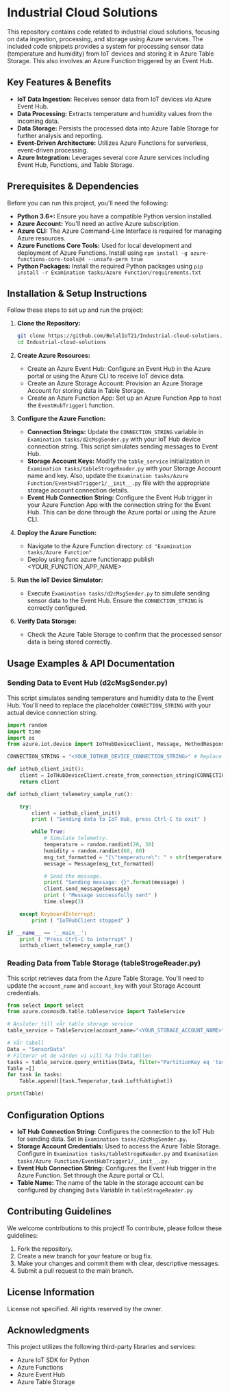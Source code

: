 # Industrial Cloud Solutions

This repository contains code related to industrial cloud solutions, focusing on data ingestion, processing, and storage using Azure services. The included code snippets provides a system for processing sensor data (temperature and humidity) from IoT devices and storing it in Azure Table Storage. This also involves an Azure Function triggered by an Event Hub.

## Key Features & Benefits

*   **IoT Data Ingestion:**  Receives sensor data from IoT devices via Azure Event Hub.
*   **Data Processing:** Extracts temperature and humidity values from the incoming data.
*   **Data Storage:** Persists the processed data into Azure Table Storage for further analysis and reporting.
*   **Event-Driven Architecture:**  Utilizes Azure Functions for serverless, event-driven processing.
*   **Azure Integration:** Leverages several core Azure services including Event Hub, Functions, and Table Storage.

## Prerequisites & Dependencies

Before you can run this project, you'll need the following:

*   **Python 3.6+:** Ensure you have a compatible Python version installed.
*   **Azure Account:** You'll need an active Azure subscription.
*   **Azure CLI:** The Azure Command-Line Interface is required for managing Azure resources.
*   **Azure Functions Core Tools:**  Used for local development and deployment of Azure Functions. Install using `npm install -g azure-functions-core-tools@4 --unsafe-perm true`
*   **Python Packages:** Install the required Python packages using `pip install -r Examination tasks/Azure Function/requirements.txt`

## Installation & Setup Instructions

Follow these steps to set up and run the project:

1.  **Clone the Repository:**

    ```bash
    git clone https://github.com/BelalIoT21/Industrial-cloud-solutions.git
    cd Industrial-cloud-solutions
    ```

2.  **Create Azure Resources:**

    *   Create an Azure Event Hub:  Configure an Event Hub in the Azure portal or using the Azure CLI to receive IoT device data.
    *   Create an Azure Storage Account:  Provision an Azure Storage Account for storing data in Table Storage.
    *   Create an Azure Function App:  Set up an Azure Function App to host the `EventHubTrigger1` function.

3.  **Configure the Azure Function:**

    *   **Connection Strings:**  Update the `CONNECTION_STRING` variable in `Examination tasks/d2cMsgSender.py` with your IoT Hub device connection string. This script simulates sending messages to Event Hub.
    *   **Storage Account Keys:** Modify the `table_service` initialization in `Examination tasks/tableStrogeReader.py` with your Storage Account name and key.  Also, update the `Examination tasks/Azure Function/EventHubTrigger1/__init__.py` file with the appropriate storage account connection details.
    *   **Event Hub Connection String:** Configure the Event Hub trigger in your Azure Function App with the connection string for the Event Hub.  This can be done through the Azure portal or using the Azure CLI.

4.  **Deploy the Azure Function:**

    *   Navigate to the Azure Function directory: `cd "Examination tasks/Azure Function"`
    *   Deploy using func azure functionapp publish <YOUR_FUNCTION_APP_NAME>

5.  **Run the IoT Device Simulator:**

    *   Execute `Examination tasks/d2cMsgSender.py` to simulate sending sensor data to the Event Hub.  Ensure the `CONNECTION_STRING` is correctly configured.

6.  **Verify Data Storage:**

    *   Check the Azure Table Storage to confirm that the processed sensor data is being stored correctly.

## Usage Examples & API Documentation

### Sending Data to Event Hub (d2cMsgSender.py)

This script simulates sending temperature and humidity data to the Event Hub.  You'll need to replace the placeholder `CONNECTION_STRING` with your actual device connection string.

```python
import random
import time
import os
from azure.iot.device import IoTHubDeviceClient, Message, MethodResponse

CONNECTION_STRING = "<YOUR_IOTHUB_DEVICE_CONNECTION_STRING>" # Replace with your connection string

def iothub_client_init():
    client = IoTHubDeviceClient.create_from_connection_string(CONNECTION_STRING)
    return client

def iothub_client_telemetry_sample_run():

    try:
        client = iothub_client_init()
        print ( "Sending data to IoT Hub, press Ctrl-C to exit" )

        while True:
            # Simulate telemetry.
            temperature = random.randint(20, 30)
            humidity = random.randint(60, 80)
            msg_txt_formatted = "{\"temperature\": " + str(temperature) + ", \"humidity\": " + str(humidity) + "}"
            message = Message(msg_txt_formatted)

            # Send the message.
            print( "Sending message: {}".format(message) )
            client.send_message(message)
            print ( "Message successfully sent" )
            time.sleep(3)

    except KeyboardInterrupt:
        print ( "IoTHubClient stopped" )

if __name__ == '__main__':
    print ( "Press Ctrl-C to interrupt" )
    iothub_client_telemetry_sample_run()
```

### Reading Data from Table Storage (tableStrogeReader.py)

This script retrieves data from the Azure Table Storage. You'll need to update the `account_name` and `account_key` with your Storage Account credentials.

```python
from select import select
from azure.cosmosdb.table.tableservice import TableService

# Ansluter till vår table storage service
table_service = TableService(account_name="<YOUR_STORAGE_ACCOUNT_NAME>", account_key= "<YOUR_STORAGE_ACCOUNT_KEY>")

# Vår tabell
Data = "SensorData"
# Filterar ut de värden vi vill ha från tabllen
tasks = table_service.query_entities(Data, filter="PartitionKey eq 'tasksSeattle'", select='Temperatur , Luftfuktighet')
Table =[]
for task in tasks:
    Table.append([task.Temperatur,task.Luftfuktighet])

print(Table)
```

## Configuration Options

*   **IoT Hub Connection String:**  Configures the connection to the IoT Hub for sending data.  Set in `Examination tasks/d2cMsgSender.py`.
*   **Storage Account Credentials:**  Used to access the Azure Table Storage. Configure in `Examination tasks/tableStrogeReader.py` and `Examination tasks/Azure Function/EventHubTrigger1/__init__.py`.
*   **Event Hub Connection String:**  Configures the Event Hub trigger in the Azure Function. Set through the Azure portal or CLI.
*   **Table Name:** The name of the table in the storage account can be configured by changing `Data` Variable in `tableStrogeReader.py`

## Contributing Guidelines

We welcome contributions to this project! To contribute, please follow these guidelines:

1.  Fork the repository.
2.  Create a new branch for your feature or bug fix.
3.  Make your changes and commit them with clear, descriptive messages.
4.  Submit a pull request to the main branch.

## License Information

License not specified. All rights reserved by the owner.

## Acknowledgments

This project utilizes the following third-party libraries and services:

*   Azure IoT SDK for Python
*   Azure Functions
*   Azure Event Hub
*   Azure Table Storage
